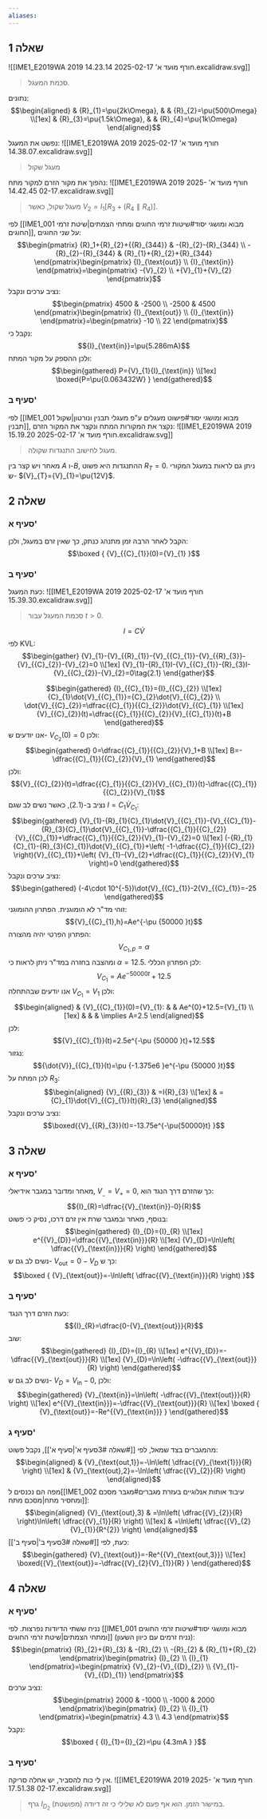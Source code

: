 ```yaml
---
aliases:
---
```

## שאלה 1
![[IME1_E2019WA 2019 חורף מועד א' 2025-02-17 14.23.14.excalidraw.svg]]
>סכמת המעגל.

נתונים:
$$\begin{aligned}
 & {R}_{1}=\pu{2k\Omega}, &  & {R}_{2}=\pu{500\Omega} \\[1ex]
 & {R}_{3}=\pu{1.5k\Omega}, &  & {R}_{4}=\pu{1k\Omega}
\end{aligned}$$

נפשט את המעגל:
![[IME1_E2019WA 2019 חורף מועד א' 2025-02-17 14.38.07.excalidraw.svg]]
>מעגל שקול

נהפוך את מקור הזרם למקור מתח:
![[IME1_E2019WA 2019 חורף מועד א' 2025-02-17 14.42.45.excalidraw.svg]]
>מעגל שקול, כאשר ${V}_{2}={I}_{1}[{R}_{3}+({R}_{4}\parallel{R}_{4})]$.

לפי [[IME1_001 מבוא ומושגי יסוד#שיטות זרמי החוגים ומתחי הצמתים|שיטת זרמי החוגים]], על שני החוגים:
$$\begin{pmatrix}
{R}_1+{R}_{2}+{{R}_{344}} & -{R}_{2}-{R}_{344} \\
-{R}_{2}-{R}_{344} & {R}_{1}+{R}_{2}+{R}_{344}
\end{pmatrix}\begin{pmatrix}
{I}_{\text{out}} \\
{I}_{\text{in}}
\end{pmatrix}=\begin{pmatrix}
-{V}_{2} \\
+{V}_{1}+{V}_{2}
\end{pmatrix}$$
נציב ערכים ונקבל:
$$\begin{pmatrix}
4500 & -2500 \\
-2500 & 4500
\end{pmatrix}\begin{pmatrix}
{I}_{\text{out}} \\
{I}_{\text{in}}
\end{pmatrix}=\begin{pmatrix}
-10 \\
22
\end{pmatrix}$$
נקבל כי:
$${I}_{\text{in}}=\pu{5.286mA}$$
ולכן ההספק על מקור המתח:
$$\begin{gathered}
P={V}_{1}{I}_{\text{in}} \\[1ex]
\boxed{P=\pu{0.063432W} }
\end{gathered}$$

### סעיף ב'
לפי [[IME1_001 מבוא ומושגי יסוד#פישוט מעגלים ע"פ מעגלי תבנין ונורטון|שקול תבנין]], נקצר את המקורות המתח ונקצר את המקור הזרם:
![[IME1_E2019WA 2019 חורף מועד א' 2025-02-17 15.19.20.excalidraw.svg]]
>מעגל לחישוב התנגדות שקולה.

מאחר ויש קצר בין $A$ ו-$B$, ההתנגדות היא פשוט ${R}_{T}=0$. ניתן גם לראות במעגל המקורי ש- ${V}_{T}={V}_{1}=\pu{12V}$.

## שאלה 2

### סעיף א'
הקבל לאחר הרבה זמן מתנהג כנתק, כך שאין זרם במעגל, ולכן:
$$\boxed {
{V}_{{C}_{1}}(0)={V}_{1}
 }$$

### סעיף ב'
כעת המעגל:
![[IME1_E2019WA 2019 חורף מועד א' 2025-02-17 15.39.30.excalidraw.svg]]
>סכמת המעגל עבור $t>0$.

$$I=C\dot{V}$$
לפי KVL:
$$\begin{gather}
{V}_{1}-{V}_{{R}_{1}}-{V}_{{C}_{1}}-{V}_{{R}_{3}}-{V}_{{C}_{2}}-{V}_{2}=0 \\[1ex]
{V}_{1}-{R}_{1}I-{V}_{{C}_{1}}-{R}_{3}I-{V}_{{C}_{2}}-{V}_{2}=0\tag{2.1}
\end{gather}$$


$$\begin{gathered}
{I}_{{C}_{1}}={I}_{{C}_{2}} \\[1ex]
{C}_{1}\dot{V}_{{C}_{1}}={C}_{2}\dot{V}_{{C}_{2}} \\
\dot{V}_{{C}_{2}}=\dfrac{{C}_{1}}{{C}_{2}}\dot{V}_{{C}_{1}} \\[1ex]
{V}_{{C}_{2}}(t)=\dfrac{{C}_{1}}{{C}_{2}}{V}_{{C}_{1}}(t)+B
\end{gathered}$$
אנו יודעים ש- ${V}_{{C}_{2}}(0)=0$ ולכן:
$$\begin{gathered}
0=\dfrac{{C}_{1}}{{C}_{2}}{V}_1+B \\[1ex]
B=-\dfrac{{C}_{1}}{{C}_{2}}{V}_{1}
\end{gathered}$$
ולכן:
$${V}_{{C}_{2}}(t)=\dfrac{{C}_{1}}{{C}_{2}}{V}_{{C}_{1}}(t)-\dfrac{{C}_{1}}{{C}_{2}}{V}_{1}$$
נציב ב-$(\text{2.1})$, כאשר נשים לב שגם $I={C}_{1}\dot{V}_{{C}_{1}}$:
$$\begin{gathered}
{V}_{1}-{R}_{1}{C}_{1}\dot{V}_{{C}_{1}}-{V}_{{C}_{1}}-{R}_{3}{C}_{1}\dot{V}_{{C}_{1}}-\dfrac{{C}_{1}}{{C}_{2}}{V}_{{C}_{1}}+\dfrac{{C}_{1}}{{C}_{2}}{V}_{1}-{V}_{2}=0 \\[1ex]
(-{R}_{1}{C}_{1}-{R}_{3}{C}_{1})\dot{V}_{{C}_{1}}+\left( -1-\dfrac{{C}_{1}}{{C}_{2}} \right){V}_{{C}_{1}}+\left( {V}_{1}-{V}_{2}+\dfrac{{C}_{1}}{{C}_{2}}{V}_{1} \right)=0
\end{gathered}$$
נציב ערכים ונקבל:
$$\begin{gathered}
(-4\cdot 10^{-5})\dot{V}_{{C}_{1}}-2{V}_{{C}_{1}}=-25
\end{gathered}$$
זוהי מד"ר לא הומוגנית. הפתרון ההומוגני:
$${V}_{{C}_{1},h}=Ae^{-\pu {50000 }t}$$
הפתרון הפרטי יהיה מהצורה:
$${V}_{{C}_{1},p}=\alpha  $$
ומהצבה בחזרה במד"ר ניתן לראות כי $\alpha=12.5$. לכן הפתרון הכללי:
$${V}_{{C}_{1}}=Ae^{-50000t}+12.5$$
אנו יודעים שבהתחלה ${V}_{{C}_{1}}={V}_{1}$ ולכן:
$$\begin{aligned}
 & {V}_{{C}_{1}}(0)={V}_{1}: &  & Ae^{0}+12.5={V}_{1} \\[1ex]
 &  &  & \implies A=2.5
\end{aligned}$$
לכן:
$${V}_{{C}_{1}}(t)=2.5e^{-\pu {50000 }t}+12.5$$
נגזור:
$${\dot{V}}_{{C}_{1}}(t)=\pu {-1.375e6 }e^{-\pu {50000 }t}$$
לכן המתח על ${R}_{3}$:
$$\begin{aligned}
{V}_{{R}_{3}} & =I{R}_{3} \\[1ex]
 & ={C}_{1}\dot{V}_{{C}_{1}}(t){R}_{3}
\end{aligned}$$
נציב ערכים ונקבל:
$$\boxed{{V}_{{R}_{3}}(t)=-13.75e^{-\pu{50000}t} }$$
## שאלה 3
### סעיף א'
מאחר ומדובר במגבר אידיאלי, ${V}_{_{-}}={V}_{+}=0$, כך שהזרם דרך הנגד הוא:
$${I}_{R}=\dfrac{{V}_{\text{in}}-0}{R}$$
בנוסף, מאחר ובמגבר שרת אין זרם דרכו, נסיק כי פשוט:
$$\begin{gathered}
{I}_{D}={I}_{R} \\[1ex]
e^{{V}_{D}}=\dfrac{{V}_{\text{in}}}{R} \\[1ex]
{V}_{D}=\ln\left( \dfrac{{V}_{\text{in}}}{R} \right)
\end{gathered}$$
נשים לב גם ש- ${V}_{\text{out}}={0-V}_{D}$ כך ש:
$$\boxed {
{V}_{\text{out}}=-\ln\left( \dfrac{{V}_{\text{in}}}{R} \right)
 }$$

### סעיף ב'
כעת הזרם דרך הנגד:
$${I}_{R}=\dfrac{0-{V}_{\text{out}}}{R}$$
שוב:
$$\begin{gathered}
{I}_{D}={I}_{R} \\[1ex]
e^{{V}_{D}}=-\dfrac{{V}_{\text{out}}}{R} \\[1ex]
{V}_{D}=\ln\left( -\dfrac{{V}_{\text{out}}}{R} \right)
\end{gathered}$$
נשים לב גם ש- ${V}_{D}={V}_{\text{in}}-0$, ולכן:
$$\begin{gathered}
{V}_{\text{in}}=\ln\left( -\dfrac{{V}_{\text{out}}}{R} \right) \\[1ex]
e^{{V}_{\text{in}}}=-\dfrac{{V}_{\text{out}}}{R} \\[1ex]
\boxed {
{V}_{\text{out}}=-Re^{{V}_{\text{in}}}
 }
\end{gathered}$$

### סעיף ג'
מהמגברים בצד שמאל, לפי [[#שאלה 3#סעיף א'|סעיף א']], נקבל פשוט:
$$\begin{aligned}
 & {V}_{\text{out,1}}=-\ln\left( \dfrac{{V}_{\text{1}}}{R} \right) \\[1ex]
 & {V}_{\text{out},2}=-\ln\left( \dfrac{{V}_{2}}{R} \right)
\end{aligned}$$
מפה הם נכנסים ל[[IME1_002 עיבוד אותות אנלוגיים בעזרת מגברים#מגבר מסכם ומחסיר מתח|מסכם מתח]]:
$$\begin{aligned}
{V}_{\text{out},3} & =\ln\left( \dfrac{{V}_{2}}{R} \right)\ln\left( \dfrac{{V}_{1}}{R} \right) \\[1ex]
 & =\ln\left( \dfrac{{V}_{2}{V}_{1}}{R^{2}} \right)
\end{aligned}$$
כעת, לפי [[#שאלה 3#סעיף ב'|סעיף ב']]:
$$\begin{gathered}
{V}_{\text{out}}=-Re^{{V}_{\text{out,3}}} \\[1ex]
\boxed{{V}_{\text{out}}=-\dfrac{{V}_{2}{V}_{1}}{R} }
\end{gathered}$$

## שאלה 4

### סעיף א'

נניח ששתי הדיודות נפרצות. לפי [[IME1_001 מבוא ומושגי יסוד#שיטות זרמי החוגים ומתחי הצמתים|שיטת זרמי החוגים]] (נניח זרמים עם כיוון השעון):
$$\begin{pmatrix}
{R}_{2}+{R}_{3} & -{R}_{2} \\
-{R}_{2} & {R}_{1}+{R}_{2}
\end{pmatrix}\begin{pmatrix}
{I}_{2} \\
{I}_{1}
\end{pmatrix}=\begin{pmatrix}
{V}_{2}-{V}_{{D}_{2}} \\
{V}_{1}-{V}_{{D}_{1}}
\end{pmatrix}$$
נציב ערכים:
$$\begin{pmatrix}
2000 & -1000 \\
-1000 & 2000
\end{pmatrix}\begin{pmatrix}
{I}_{2} \\
{I}_{1}
\end{pmatrix}=\begin{pmatrix}
4.3 \\
4.3
\end{pmatrix}$$
נקבל:
$$\boxed {
{I}_{1}={I}_{2}=\pu {4.3mA }
 }$$
### סעיף ב'
אין לי כוח להסביר, יש אחלה סריקה.
![[IME1_E2019WA 2019 חורף מועד א' 2025-02-17 17.51.38.excalidraw.svg]]
>גרף ${I}_{{D}_{2}}$ במישור הזמן. הוא אף פעם לא שלילי כי זה דיודה (מפושטת).
